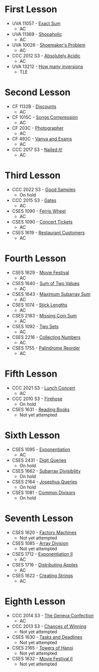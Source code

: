 # First Lesson

- UVA 11057 - [Exact Sum](https://onlinejudge.org/external/110/11057.pdf)
	- AC
- UVA 11369 - [Shopaholic](https://onlinejudge.org/external/113/11369.pdf)
	- AC
- UVA 10026 - [Shoemaker's Problem](https://onlinejudge.org/external/100/10026.pdf)
	- AC
- CCC 2012 S3 - [Absolutely Acidic](https://dmoj.ca/problem/ccc12s3)
	- AC
- UVA 13212 - [How many inversions](https://onlinejudge.org/external/132/13212.pdf)
	- TLE

# Second Lesson

- CF 1132B - [Discounts](https://codeforces.com/problemset/problem/1132/B)
	- AC
- CF 1015C - [Songs Compression](https://codeforces.com/problemset/problem/1015/C)
	- AC
- CF 203C - [Photographer](https://codeforces.com/contest/203/problem/C)
	- AC
- CF 492C - [Vanya and Exams](https://codeforces.com/contest/492/problem/C)
	- AC
- CCC 2017 S3 - [Nailed it!](https://dmoj.ca/problem/ccc17s3)
	- AC

# Third Lesson

- CCC 2022 S3 - [Good Samples](https://dmoj.ca/problem/ccc22s3)
	- On hold
- CCC 2015 S3 - [Gates](https://dmoj.ca/problem/ccc15s3)
	- AC
- CSES 1090 - [Ferris Wheel](https://cses.fi/problemset/task/1090)
	- AC
- CSES 1090 - [Concert Tickets](https://cses.fi/problemset/task/1091)
	- AC
- CSES 1619 - [Restaurant Customers](https://cses.fi/problemset/task/1619)
	- AC

# Fourth Lesson

- CSES 1629 - [Movie Festival](https://cses.fi/problemset/task/1629)
	- AC
- CSES 1640 - [Sum of Two Values](https://cses.fi/problemset/task/1640)
	- AC
- CSES 1643 - [Maximum Subarray Sum](https://cses.fi/problemset/task/1643)
	- AC
- CSES 1074 - [Stick Lengths](https://cses.fi/problemset/task/1074)
	- AC
- CSES 2183 - [Missing Coin Sum](https://cses.fi/problemset/task/2183)
	- AC
- CSES 1092 - [Two Sets](https://cses.fi/problemset/task/1092)
	- AC
- CSES 2216 - [Collecting Numbers](https://cses.fi/problemset/task/2216)
	- AC
- CSES 1755 - [Palindrome Reorder](https://cses.fi/problemset/task/1755)
	- AC

# Fifth Lesson

- CCC 2021 S3 - [Lunch Concert](https://dmoj.ca/problem/ccc21s3)
	- AC
- CCC 2010 S3 - [Firehose](https://dmoj.ca/problem/ccc10s3)
	- On hold
- CSES 1631 - [Reading Books](https://cses.fi/problemset/task/1631/)
	- Not yet attempted

# Sixth Lesson

- CSES 1095 - [Exponentiation](https://cses.fi/problemset/task/1095/)
	- AC
- CSES 2431 - [Digit Queries](https://cses.fi/problemset/task/2431/)
	- On hold
- CSES 1662 - [Subarray Divisibility](https://cses.fi/problemset/task/1662)
	- On hold
- CSES 2164 - [Josephus Queries](https://cses.fi/problemset/task/2164)
	- On hold
- CSES 1081 - [Common Divisors](https://cses.fi/problemset/task/1081/)
	- On hold

# Seventh Lesson

- CSES 1620 - [Factory Machines](https://cses.fi/problemset/task/1620/)
	- Not yet attempted
- CSES 1085 - [Array Division](https://cses.fi/problemset/task/1085)
	- Not yet attempted
- CSES 1712 - [Exponentiation II](https://cses.fi/problemset/task/1712)
	- AC
- CSES 1716 - [Distributing Apples](https://cses.fi/problemset/task/1716)
	- AC
- CSES 1622 - [Creating Strings](https://cses.fi/problemset/task/1622)
	- AC

# Eighth Lesson

- CCC 2014 S3 - [The Geneva Confection](https://dmoj.ca/problem/ccc14s3)
	- AC
- CCC 2013 S3 - [Chances of Winning](https://dmoj.ca/problem/ccc13s3)
	- Not yet attempted
- CSES 1630 - [Tasks and Deadlines](https://cses.fi/problemset/task/1630)
	- Not yet attempted
- CSES 2165 - [Towers of Hanoi](https://cses.fi/problemset/task/2165)
	- Not yet attempted
- CSES 1632 - [Movie Festival II](https://cses.fi/problemset/task/1632)
	- Not yet attempted
